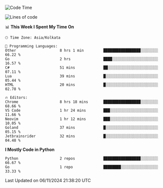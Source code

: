 <!--START_SECTION:waka-->
![Code Time](http://img.shields.io/badge/Code%20Time-377%20hrs%204%20mins-blue)

![Lines of code](https://img.shields.io/badge/From%20Hello%20World%20I%27ve%20Written-387%20lines%20of%20code-blue)

📊 **This Week I Spent My Time On** 

```text
🕑︎ Time Zone: Asia/Kolkata

💬 Programming Languages: 
Other                    8 hrs 1 min         █████████████████░░░░░░░░   66.22 % 
Go                       2 hrs               ████░░░░░░░░░░░░░░░░░░░░░   16.57 % 
C#                       51 mins             ██░░░░░░░░░░░░░░░░░░░░░░░   07.11 % 
Lua                      39 mins             █░░░░░░░░░░░░░░░░░░░░░░░░   05.44 % 
HTML                     20 mins             █░░░░░░░░░░░░░░░░░░░░░░░░   02.78 % 

🔥 Editors: 
Chrome                   8 hrs 18 mins       █████████████████░░░░░░░░   68.66 % 
VS Code                  1 hr 24 mins        ███░░░░░░░░░░░░░░░░░░░░░░   11.66 % 
Neovim                   1 hr 12 mins        ███░░░░░░░░░░░░░░░░░░░░░░   10.05 % 
Goland                   37 mins             █░░░░░░░░░░░░░░░░░░░░░░░░   05.15 % 
Jetbrainsrider           32 mins             █░░░░░░░░░░░░░░░░░░░░░░░░   04.48 % 
```

**I Mostly Code in Python** 

```text
Python                   2 repos             █████████████████░░░░░░░░   66.67 % 
Go                       1 repo              ████████░░░░░░░░░░░░░░░░░   33.33 % 
```




 Last Updated on 06/11/2024 21:38:20 UTC
<!--END_SECTION:waka-->
